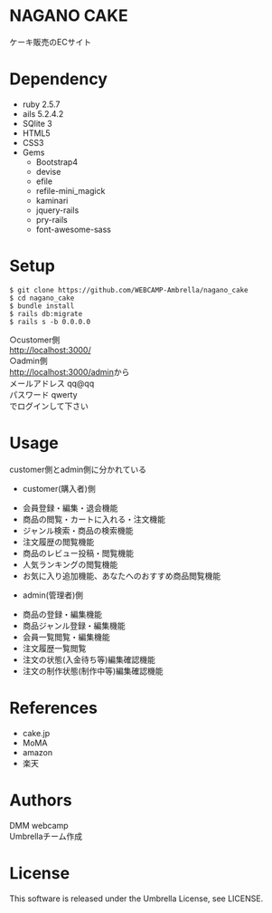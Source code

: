 
# NAGANO CAKE
ケーキ販売のECサイト


# Dependency
+ ruby 2.5.7  
+ ails 5.2.4.2  
+ SQlite 3  
+ HTML5  
+ CSS3  
+ Gems  
  * Bootstrap4  
  * devise  
  * efile  
  * refile-mini_magick  
  * kaminari  
  * jquery-rails  
  * pry-rails  
  * font-awesome-sass  


# Setup
    $ git clone https://github.com/WEBCAMP-Ambrella/nagano_cake
    $ cd nagano_cake
    $ bundle install
    $ rails db:migrate
    $ rails s -b 0.0.0.0

○customer側  
<http://localhost:3000/>  
○admin側  
<http://localhost:3000/admin>から  
メールアドレス  qq@qq  
パスワード     qwerty  
でログインして下さい  


# Usage
customer側とadmin側に分かれている    

+ customer(購入者)側  
* 会員登録・編集・退会機能  
* 商品の閲覧・カートに入れる・注文機能  
* ジャンル検索・商品の検索機能  
* 注文履歴の閲覧機能  
* 商品のレビュー投稿・閲覧機能  
* 人気ランキングの閲覧機能  
* お気に入り追加機能、あなたへのおすすめ商品閲覧機能  

+ admin(管理者)側  
* 商品の登録・編集機能  
* 商品ジャンル登録・編集機能  
* 会員一覧閲覧・編集機能  
* 注文履歴一覧閲覧  
* 注文の状態(入金待ち等)編集確認機能  
* 注文の制作状態(制作中等)編集確認機能  


# References
+ cake.jp  
+ MoMA  
+ amazon  
+ 楽天  

# Authors
DMM webcamp  
Umbrellaチーム作成  


# License
This software is released under the Umbrella License, see LICENSE.


